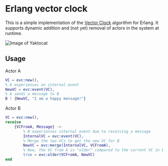 # Erlang vector clock
This is a simple implementation of the [Vector Clock](http://en.wikipedia.org/wiki/Vector_clock) algorithm for Erlang. It supports dynamic addition and (not yet) removal of actors in the system at runtime.


![Image of Yaktocat](http://upload.wikimedia.org/wikipedia/commons/thumb/5/55/Vector_Clock.svg/725px-Vector_Clock.svg.png)


## Usage
Actor A
```erlang
VC = evc:new(),
% A experiences an internal event
NewVC = evc:event(VC),
% A sends a message to B
B ! {NewVC, "I am a happy message!"}
```
Actor B
```erlang
VC = evc:new(),
receive
    {VCFromA, Message} ->
        % B experiences internal event due to receiving a message
        InternalVC = evc:event(VC),
        % Merge the two VCs to get the new VC for B
        NewVC = evc:merge(InternalVC, VCFromA),
        % Now, the VC from A is "older" compared to the current VC in B
        true = evc:older(VCFromA, NewVC)
end
```
